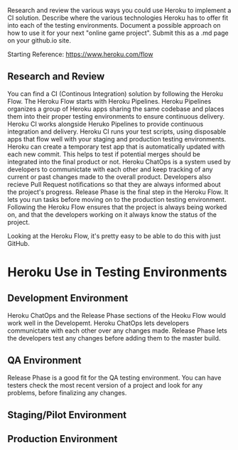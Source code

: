 Research and review the various ways you could use Heroku to implement a CI solution. Describe where the various technologies Heroku has to offer fit into each of the testing environments. Document a possible approach on how to use it for your next "online game project". Submit this as a .md page on your github.io site.

Starting Reference: https://www.heroku.com/flow

## Research and Review

You can find a CI (Continous Integration) solution by following the Heroku Flow. The Heroku Flow starts with Heroku Pipelines. Heroku Pipelines organizes a group of Heroku apps sharing the same codebase and places them into their proper testing environments to ensure continuous delivery. Heroku CI works alongside Heruko Pipelines to provide continuous integration and delivery. Heroku CI runs your test scripts, using disposable apps that flow well with your staging and production testing environments. Heroku can create a temporary test app that is automatically updated with each new commit. This helps to test if potential merges should be integrated into the final product or not. Heroku ChatOps is a system used by developers to communictate with each other and keep tracking of any current or past changes made to the overall product. Developers also recieve Pull Request notifications so that they are always informed about the project's progress. Release Phase is the final step in the Heroku Flow. It lets you run tasks before moving on to the production testing environment. Following the Heroku Flow ensures that the project is always being worked on, and that the developers working on it always know the status of the project.

Looking at the Heroku Flow, it's pretty easy to be able to do this with just GitHub.

# Heroku Use in Testing Environments

## Development Environment
  
  Heroku ChatOps and the Release Phase sections of the Heoku Flow would work well in the Developemt. Heroku ChatOps lets developers communictate with each other over any changes made. Release Phase lets the developers test any changes before adding them to the master build.

## QA Environment

  Release Phase is a good fit for the QA testing environment. You can have testers check the most recent version of a project and look for any problems, before finalizing any changes.

## Staging/Pilot Environment

## Production Environment

